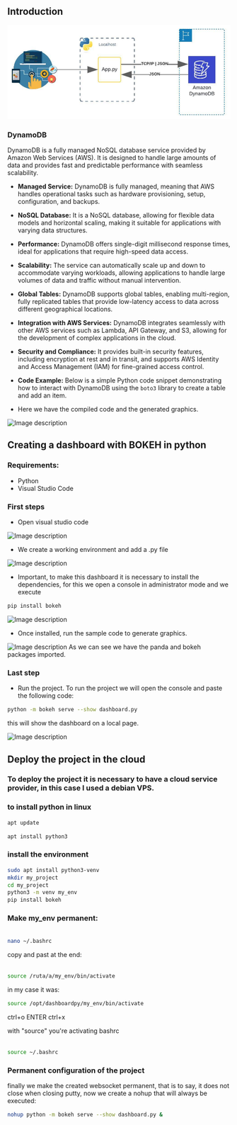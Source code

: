 ## Introduction 
![alt text](Diagrama1.jpeg)

### DynamoDB

DynamoDB is a fully managed NoSQL database service provided by Amazon Web Services (AWS). It is designed to handle large amounts of data and provides fast and predictable performance with seamless scalability.

- **Managed Service:** DynamoDB is fully managed, meaning that AWS handles operational tasks such as hardware provisioning, setup, configuration, and backups.

- **NoSQL Database:** It is a NoSQL database, allowing for flexible data models and horizontal scaling, making it suitable for applications with varying data structures.

- **Performance:** DynamoDB offers single-digit millisecond response times, ideal for applications that require high-speed data access.

- **Scalability:** The service can automatically scale up and down to accommodate varying workloads, allowing applications to handle large volumes of data and traffic without manual intervention.

- **Global Tables:** DynamoDB supports global tables, enabling multi-region, fully replicated tables that provide low-latency access to data across different geographical locations.

- **Integration with AWS Services:** DynamoDB integrates seamlessly with other AWS services such as Lambda, API Gateway, and S3, allowing for the development of complex applications in the cloud.

- **Security and Compliance:** It provides built-in security features, including encryption at rest and in transit, and supports AWS Identity and Access Management (IAM) for fine-grained access control.

- **Code Example:** Below is a simple Python code snippet demonstrating how to interact with DynamoDB using the `boto3` library to create a table and add an item.

- Here we have the compiled code and the generated graphics.

![Image description](https://dev-to-uploads.s3.amazonaws.com/uploads/articles/emfbnr5oy5lfd6sf0rnw.png)
## Creating a dashboard with BOKEH in python
### Requirements:
- Python
- Visual Studio Code
### First steps
- Open visual studio code

![Image description](https://dev-to-uploads.s3.amazonaws.com/uploads/articles/bipsbnhguwq9tnjp19nc.png)
- We create a working environment and add a .py file

![Image description](https://dev-to-uploads.s3.amazonaws.com/uploads/articles/023vjfcpnhilrj4b5m0c.png)
- Important, to make this dashboard it is necessary to install the dependencies, for this we open a console in administrator mode and we execute
```bash
pip install bokeh
```

![Image description](https://dev-to-uploads.s3.amazonaws.com/uploads/articles/f59ek97fqwzy9vwxhjly.png)
- Once installed, run the sample code to generate graphics.

![Image description](https://dev-to-uploads.s3.amazonaws.com/uploads/articles/4qmkdiqt1k48h504u8y6.png)
As we can see we have the panda and bokeh packages imported.

### Last step
- Run the project.
To run the project we will open the console and paste the following code:
```bash
python -m bokeh serve --show dashboard.py
```
this will show the dashboard on a local page.


![Image description](https://dev-to-uploads.s3.amazonaws.com/uploads/articles/d20b8b0h3x3cv1oy8z20.png)

## Deploy the project in the cloud

### To deploy the project it is necessary to have a cloud service provider, in this case I used a debian VPS.
### to install python in linux

```bash
apt update
```

```bash
apt install python3
```

### install the environment

```bash
sudo apt install python3-venv
mkdir my_project
cd my_project
python3 -m venv my_env
pip install bokeh
```

### Make my_env permanent:

```bash

nano ~/.bashrc
```

copy and past at the end:

```bash

source /ruta/a/my_env/bin/activate
```

in my case it was: 

```bash
source /opt/dashboardpy/my_env/bin/activate
```

ctrl+o ENTER ctrl+x

with "source" you're activating bashrc

```bash

source ~/.bashrc
```

### Permanent configuration of the project

finally we make the created websocket permanent, that is to say, it does not close when closing putty, now we create a nohup that will always be executed:
```bash
nohup python -m bokeh serve --show dashboard.py &
```

